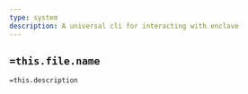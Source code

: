 ```yaml
---
type: system
description: A universal cli for interacting with enclave
---
```

## `=this.file.name`

`=this.description`